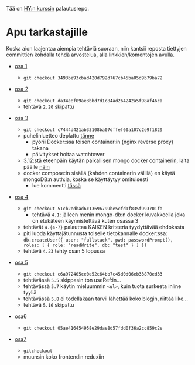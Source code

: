Tää on [HY:n kurssin](https://fullstackopen.com) palautusrepo.

# Apu tarkastajille

Koska aion laajentaa aiempia tehtäviä suoraan, niin kantsii reposta tiettyjen committien kohdalla tehdä arvostelua, alla linkkien/komentojen avulla.

- [osa 1](https://github.com/tomjtoth/fullstack-open/tree/3493be93cbad420d792d767cb45ba05d9b79ba72)

  - `git checkout 3493be93cbad420d792d767cb45ba05d9b79ba72`

- [osa 2](https://github.com/tomjtoth/fullstack-open/tree/da34e8f09ae3bbd7d1c84ad264242a5f98af46ca)

  - `git checkout da34e8f09ae3bbd7d1c84ad264242a5f98af46ca`
  - tehtävä `2.20` skipattu

- [osa 3](https://github.com/tomjtoth/fullstack-open/tree/c7444d421ab33108ba07dffef60a107c2e9f1829)

  - `git checkout c7444d421ab33108ba07dffef60a107c2e9f1829`
  - puhelinluetteo deplattu [tänne](https://apps.ttj.hu/puhelinluettelo)
    - pyörii Docker:ssa toisen container:in (nginx reverse proxy) takana
    - päivitykset hoitaa watchtower
  - 3.12:stä eteenpäin käytän paikallisen mongo docker containerin, laita päälle [näin](./osa3/puhelinluettelo-backend/mongo-db.sh)
  - docker compose:in sisällä (kahden containerin välillä) en käytä mongoDB:n auth:ia, koska se käyttäytyy omituisesti
    - lue kommentti [tässä](./osa3/puhelinluettelo-backend/models/person.js)

- [osa 4](https://github.com/tomjtoth/fullstack-open/tree/51cb2edbad6c13696799be5cfd1f835f993701fa)

  - `git checkout 51cb2edbad6c13696799be5cfd1f835f993701fa`
    - tehtävä `4.1`: jälleen menin mongo-db:n docker kuvakkeella joka on etukäteen käynnistettävä kuten osassa 3
  - tehtävät `4.{4-7}` palauttaa KAIKEN kriteeria tyydyttävää ehdokasta
  - piti luoda käyttajätunnusta toiselle tietokannalle docker:ssa: `db.createUser({ user: "fullstack", pwd: passwordPrompt(), roles: [ { role: "readWrite", db: "test" } ] })`
  - tehtävä `4.23` tehty osan 5 lopussa

- [osa 5](https://github.com/tomjtoth/fullstack-open/tree/c6a972405ce0e52c64bb7c45d0d06eb33870ed33)

  - `git checkout c6a972405ce0e52c64bb7c45d0d06eb33870ed33`
  - tehtävässä `5.5` skippasin ton useRef:in...
  - tehtävässä `5.7` käytin mieluummin `<ul>`, kuin tuota surkeeta inline tyyliä
  - tehtävässä `5.8` ei todellakaan tarvii lähettää koko blogin, riittää like...
  - tehtävä `5.16` skipattu

- [osa6](https://github.com/tomjtoth/fullstack-open/tree/05ae416454958e29dae8d57fdd0f36a2cc859c2e)

  - `git checkout 05ae416454958e29dae8d57fdd0f36a2cc859c2e`

- [osa7](https://github.com/tomjtoth/fullstack-open/tree/)
  - `gitcheckout `
  - muunsin koko frontendin reduxiin

